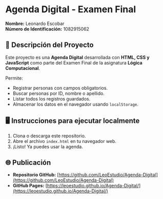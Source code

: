# Agenda Digital - Examen Final

**Nombre:** Leonardo Escobar  
**Número de Identificación:** 1082915062

## 📘 Descripción del Proyecto

Este proyecto es una **Agenda Digital** desarrollada con **HTML, CSS y JavaScript** como parte del Examen Final de la asignatura **Lógica Computacional**.

Permite:

- Registrar personas con campos obligatorios.
- Buscar personas por ID, nombre o apellido.
- Listar todos los registros guardados.
- Almacenar los datos en el navegador usando `localStorage`.

## 🖥️ Instrucciones para ejecutar localmente

1. Clona o descarga este repositorio.
2. Abre el archivo `index.html` en tu navegador web.
3. ¡Listo! Ya puedes usar la agenda.

## 🌐 Publicación

- **Repositorio GitHub:** [https://github.com/LeoEstudio/Agenda-Digital](https://github.com/LeoEstudio/Agenda-Digital)
- **GitHub Pages:** [https://leoestudio.github.io/Agenda-Digital/](https://leoestudio.github.io/Agenda-Digital/)
